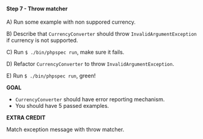 #### Step 7 - Throw matcher

A) Run some example with non suppored currency.

B) Describe that `CurrencyConverter` should throw `InvalidArgumentException` if currency is not supported.

C) Run `$ ./bin/phpspec run`, make sure it fails.

D) Refactor `CurrencyConverter` to throw `InvalidArgumentException`.

E) Run `$ ./bin/phpspec run`, green!

**GOAL**

* `CurrencyConverter` should have error reporting mechanism.
* You should have 5 passed examples.

**EXTRA CREDIT**

Match exception message with throw matcher.
